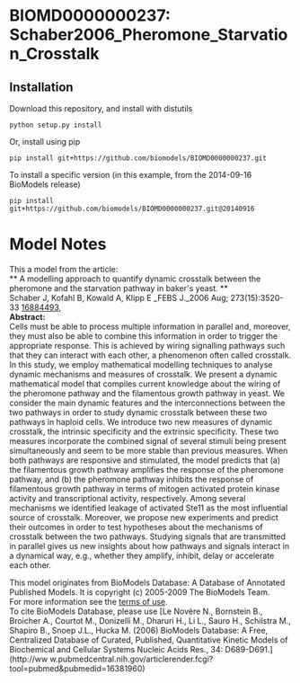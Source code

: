 # BIOMD0000000237: Schaber2006_Pheromone_Starvation_Crosstalk

## Installation

Download this repository, and install with distutils

`python setup.py install`

Or, install using pip

`pip install git+https://github.com/biomodels/BIOMD0000000237.git`

To install a specific version (in this example, from the 2014-09-16 BioModels release)

`pip install git+https://github.com/biomodels/BIOMD0000000237.git@20140916`


# Model Notes


This a model from the article:  
** A modelling approach to quantify dynamic crosstalk between the pheromone and the starvation pathway in baker's yeast. **   
Schaber J, Kofahl B, Kowald A, Klipp E _FEBS J._2006 Aug; 273(15):3520-33
[16884493](http://www.ncbi.nlm.nih.gov/pubmed/16884493),  
**Abstract:**   
Cells must be able to process multiple information in parallel and, moreover,
they must also be able to combine this information in order to trigger the
appropriate response. This is achieved by wiring signalling pathways such that
they can interact with each other, a phenomenon often called crosstalk. In
this study, we employ mathematical modelling techniques to analyse dynamic
mechanisms and measures of crosstalk. We present a dynamic mathematical model
that compiles current knowledge about the wiring of the pheromone pathway and
the filamentous growth pathway in yeast. We consider the main dynamic features
and the interconnections between the two pathways in order to study dynamic
crosstalk between these two pathways in haploid cells. We introduce two new
measures of dynamic crosstalk, the intrinsic specificity and the extrinsic
specificity. These two measures incorporate the combined signal of several
stimuli being present simultaneously and seem to be more stable than previous
measures. When both pathways are responsive and stimulated, the model predicts
that (a) the filamentous growth pathway amplifies the response of the
pheromone pathway, and (b) the pheromone pathway inhibits the response of
filamentous growth pathway in terms of mitogen activated protein kinase
activity and transcriptional activity, respectively. Among several mechanisms
we identified leakage of activated Ste11 as the most influential source of
crosstalk. Moreover, we propose new experiments and predict their outcomes in
order to test hypotheses about the mechanisms of crosstalk between the two
pathways. Studying signals that are transmitted in parallel gives us new
insights about how pathways and signals interact in a dynamical way, e.g.,
whether they amplify, inhibit, delay or accelerate each other.

This model originates from BioModels Database: A Database of Annotated
Published Models. It is copyright (c) 2005-2009 The BioModels Team.  
For more information see the [terms of
use](http://www.ebi.ac.uk/biomodels/legal.html).  
To cite BioModels Database, please use [Le Novère N., Bornstein B., Broicher
A., Courtot M., Donizelli M., Dharuri H., Li L., Sauro H., Schilstra M.,
Shapiro B., Snoep J.L., Hucka M. (2006) BioModels Database: A Free,
Centralized Database of Curated, Published, Quantitative Kinetic Models of
Biochemical and Cellular Systems Nucleic Acids Res., 34: D689-D691.](http://ww
w.pubmedcentral.nih.gov/articlerender.fcgi?tool=pubmed&pubmedid=16381960)



